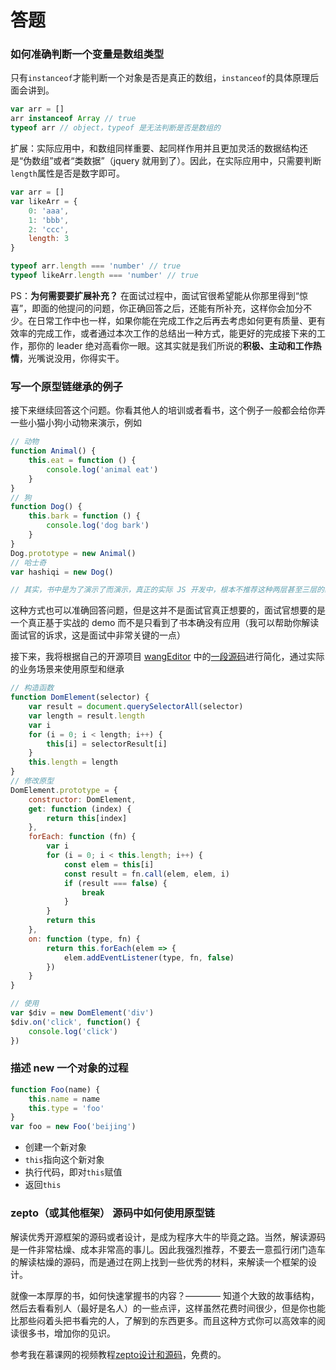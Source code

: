 # 答题


### 如何**准确**判断一个变量是数组类型

只有`instanceof`才能判断一个对象是否是真正的数组，`instanceof`的具体原理后面会讲到。

```javascript
var arr = []
arr instanceof Array // true
typeof arr // object，typeof 是无法判断是否是数组的
```

扩展：实际应用中，和数组同样重要、起同样作用并且更加灵活的数据结构还是“伪数组”或者“类数据”（jquery 就用到了）。因此，在实际应用中，只需要判断`length`属性是否是数字即可。

```javascript
var arr = []
var likeArr = {
    0: 'aaa',
    1: 'bbb',
    2: 'ccc',
    length: 3
}

typeof arr.length === 'number' // true
typeof likeArr.length === 'number' // true
```

PS：**为何需要要扩展补充？** 在面试过程中，面试官很希望能从你那里得到“惊喜”，即面的他提问的问题，你正确回答之后，还能有所补充，这样你会加分不少。在日常工作中也一样，如果你能在完成工作之后再去考虑如何更有质量、更有效率的完成工作，或者通过本次工作的总结出一种方式，能更好的完成接下来的工作，那你的 leader 绝对高看你一眼。这其实就是我们所说的**积极、主动和工作热情**，光嘴说没用，你得实干。

### 写一个原型链继承的例子

接下来继续回答这个问题。你看其他人的培训或者看书，这个例子一般都会给你弄一些小猫小狗小动物来演示，例如

```javascript
// 动物
function Animal() {
    this.eat = function () {
        console.log('animal eat')
    }
}
// 狗
function Dog() {
    this.bark = function () {
        console.log('dog bark')
    }
}
Dog.prototype = new Animal()
// 哈士奇
var hashiqi = new Dog()

// 其实，书中是为了演示了而演示，真正的实际 JS 开发中，根本不推荐这种两层甚至三层的继承。因为工作中项目本身业务就非常复杂，代码设计上就尽量求简，越简单的东西才越容易扩展和改变。
```

这种方式也可以准确回答问题，但是这并不是面试官真正想要的，面试官想要的是一个真正基于实战的 demo 而不是只看到了书本确没有应用（我可以帮助你解读面试官的诉求，这是面试中非常关键的一点）

接下来，我将根据自己的开源项目 [wangEditor](https://github.com/wangfupeng1988/wangEditor) 中的[一段源码](https://github.com/wangfupeng1988/wangEditor/blob/v3/src/js/util/dom-core.js)进行简化，通过实际的业务场景来使用原型和继承

```javascript
// 构造函数
function DomElement(selector) {
    var result = document.querySelectorAll(selector)
    var length = result.length
    var i
    for (i = 0; i < length; i++) {
        this[i] = selectorResult[i]
    }
    this.length = length
}
// 修改原型
DomElement.prototype = {
    constructor: DomElement,
    get: function (index) {
        return this[index]
    },
    forEach: function (fn) {
        var i
        for (i = 0; i < this.length; i++) {
            const elem = this[i]
            const result = fn.call(elem, elem, i)
            if (result === false) {
                break
            }
        }
        return this
    },
    on: function (type, fn) {
        return this.forEach(elem => {
            elem.addEventListener(type, fn, false)
        })
    }
}

// 使用
var $div = new DomElement('div')
$div.on('click', function() {
    console.log('click')
})
```


### 描述 new 一个对象的过程

```javascript
function Foo(name) {
    this.name = name
    this.type = 'foo'
}
var foo = new Foo('beijing')
```

- 创建一个新对象
- `this`指向这个新对象
- 执行代码，即对`this`赋值
- 返回`this`

### zepto（或其他框架） 源码中如何使用原型链

解读优秀开源框架的源码或者设计，是成为程序大牛的毕竟之路。当然，解读源码是一件非常枯燥、成本非常高的事儿。因此我强烈推荐，不要去一意孤行闭门造车的解读枯燥的源码，而是通过在网上找到一些优秀的材料，来解读一个框架的设计。

就像一本厚厚的书，如何快速掌握书的内容？———— 知道个大致的故事结构，然后去看看别人（最好是名人）的一些点评，这样虽然花费时间很少，但是你也能比那些闷着头把书看完的人，了解到的东西更多。而且这种方式你可以高效率的阅读很多书，增加你的见识。

参考我在慕课网的视频教程[zepto设计和源码](http://www.imooc.com/learn/745)，免费的。
